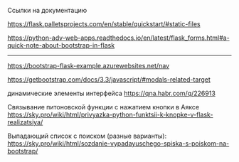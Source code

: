 Ссылки на документацию

https://flask.palletsprojects.com/en/stable/quickstart/#static-files

https://python-adv-web-apps.readthedocs.io/en/latest/flask_forms.html#a-quick-note-about-bootstrap-in-flask

*****************************************************************

https://bootstrap-flask-example.azurewebsites.net/nav

https://getbootstrap.com/docs/3.3/javascript/#modals-related-target

динамические элементы интерфейса
https://qna.habr.com/q/226913

Связывание питоновской функции с нажатием кнопки в Аяксе
https://sky.pro/wiki/html/privyazka-python-funktsii-k-knopke-v-flask-realizatsiya/

Выпадающий список с поиском (разные варианты):
https://sky.pro/wiki/html/sozdanie-vypadayuschego-spiska-s-poiskom-na-bootstrap/